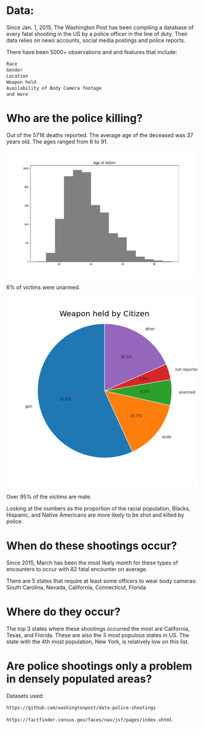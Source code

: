 # Data:

Since Jan. 1, 2015, The Washington Post has been compiling a database of every fatal shooting in the US by a police officer in the line of duty.  Their data relies on news accounts, social media postings and police reports.  

There have been 5000+ observations and and features that include:
    
    Race
    Gender
    Location
    Weapon held
    Availability of Body Camera footage 
    and more


# Who are the police killing?

Out of the 5716 deaths reported.  The average age of the deceased was 37 years old.  The ages ranged from 6 to 91.

![image](https://github.com/sdotjr/Analyzing-Fatal-Police-Shootings/blob/main/images/agehistogram.png)


6% of victims were unarmed.

![image](https://github.com/sdotjr/Analyzing-Fatal-Police-Shootings/blob/main/images/weaponheld.png)

Over 95% of the victims are male.


Looking at the numbers as the proportion of the racial population, Blacks, Hispanic, and Native Americans are more likely to be shot and killed by police.

# When do these shootings occur?

Since 2015, March has been the most likely month for these types of encounters to occur with 82 fatal encounter on average.


There are 5 states that require at least some officers to wear body cameras:  
South Carolina, Nevada, California, Connecticut, Florida


# Where do they occur?

The top 3 states where these shootings occurred the most are California, Texas, and Florida.  These are also the 3 most populous states in US.  The state with the 4th most population, New York, is relatively low on this list.

# Are police shootings only a problem in densely populated areas?


Datasets used:  

    https://github.com/washingtonpost/data-police-shootings
                
    https://factfinder.census.gov/faces/nav/jsf/pages/index.xhtml 

